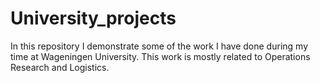 # University_projects

In this repository I demonstrate some of the work I have done during my time at Wageningen University. This work is mostly related to Operations Research and Logistics.
